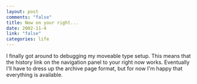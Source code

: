 ```yaml
--- 
layout: post
comments: "false"
title: Now on your right...
date: 2002-11-4
link: "false"
categories: life
---
```

I finally got around to debugging my moveable type setup. This means that the history link on the navigation panel to your right now works. Eventually I'll have to dress up the archive page format, but for now I'm happy that everything is available.
